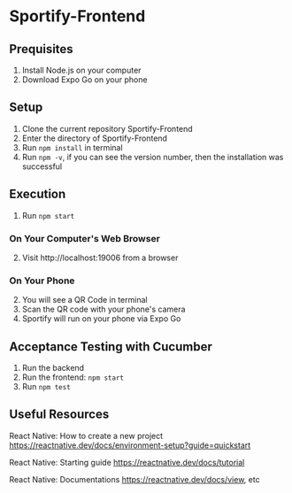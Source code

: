 # Sportify-Frontend

## Prequisites
1. Install Node.js on your computer
2. Download Expo Go on your phone

## Setup
1. Clone the current repository Sportify-Frontend
2. Enter the directory of Sportify-Frontend
3. Run `npm install` in terminal
4. Run `npm -v`, if you can see the version number, then the installation was successful

## Execution
1. Run `npm start`

### On Your Computer's Web Browser
2. Visit http://localhost:19006 from a browser

### On Your Phone
2. You will see a QR Code in terminal
3. Scan the QR code with your phone's camera
4. Sportify will run on your phone via Expo Go

## Acceptance Testing with Cucumber

1. Run the backend
2. Run the frontend: `npm start`
3. Run `npm test`

## Useful Resources
React Native: How to create a new project https://reactnative.dev/docs/environment-setup?guide=quickstart 

React Native: Starting guide https://reactnative.dev/docs/tutorial

React Native: Documentations https://reactnative.dev/docs/view, etc
